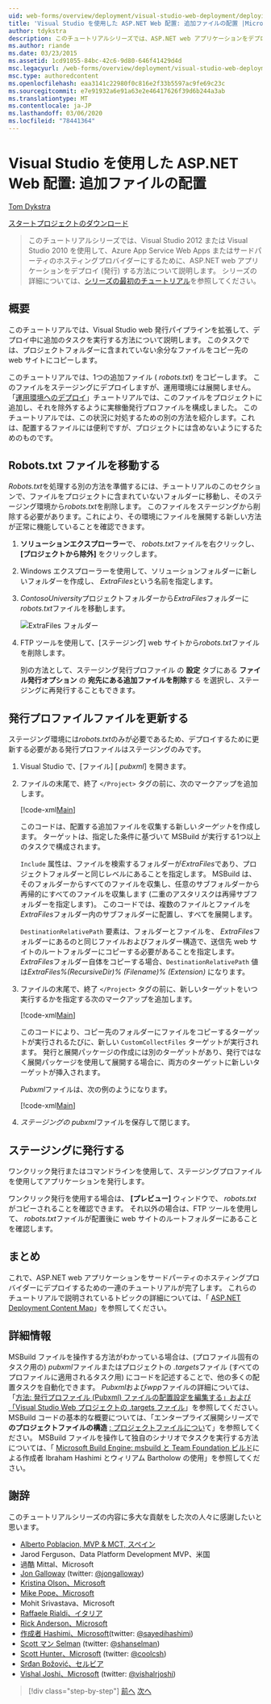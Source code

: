 ```yaml
---
uid: web-forms/overview/deployment/visual-studio-web-deployment/deploying-extra-files
title: 'Visual Studio を使用した ASP.NET Web 配置: 追加ファイルの配置 |Microsoft Docs'
author: tdykstra
description: このチュートリアルシリーズでは、ASP.NET web アプリケーションをデプロイ (発行) して、Web Apps またはサードパーティのホスティングプロバイダーに Azure App Service する方法について説明します。
ms.author: riande
ms.date: 03/23/2015
ms.assetid: 1cd91055-84bc-42c6-9d80-646f41429d4d
msc.legacyurl: /web-forms/overview/deployment/visual-studio-web-deployment/deploying-extra-files
msc.type: authoredcontent
ms.openlocfilehash: eaa3141c22980f0c816e2f33b5597ac9fe69c23c
ms.sourcegitcommit: e7e91932a6e91a63e2e46417626f39d6b244a3ab
ms.translationtype: MT
ms.contentlocale: ja-JP
ms.lasthandoff: 03/06/2020
ms.locfileid: "78441364"
---
```

# <a name="aspnet-web-deployment-using-visual-studio-deploying-extra-files"></a>Visual Studio を使用した ASP.NET Web 配置: 追加ファイルの配置

[Tom Dykstra](https://github.com/tdykstra)

[スタートプロジェクトのダウンロード](https://go.microsoft.com/fwlink/p/?LinkId=282627)

> このチュートリアルシリーズでは、Visual Studio 2012 または Visual Studio 2010 を使用して、Azure App Service Web Apps またはサードパーティのホスティングプロバイダーにするために、ASP.NET web アプリケーションをデプロイ (発行) する方法について説明します。 シリーズの詳細については、[シリーズの最初のチュートリアル](introduction.md)を参照してください。

## <a name="overview"></a>概要

このチュートリアルでは、Visual Studio web 発行パイプラインを拡張して、デプロイ中に追加のタスクを実行する方法について説明します。 このタスクでは、プロジェクトフォルダーに含まれていない余分なファイルをコピー先の web サイトにコピーします。

このチュートリアルでは、1つの追加ファイル ( *robots.txt*) をコピーします。 このファイルをステージングにデプロイしますが、運用環境には展開しません。 「[運用環境へのデプロイ](deploying-to-production.md)」チュートリアルでは、このファイルをプロジェクトに追加し、それを除外するように実稼働発行プロファイルを構成しました。 このチュートリアルでは、この状況に対処するための別の方法を紹介します。これは、配置するファイルには便利ですが、プロジェクトには含めないようにするためのものです。

## <a name="move-the-robotstxt-file"></a>Robots.txt ファイルを移動する

*Robots.txt*を処理する別の方法を準備するには、チュートリアルのこのセクションで、ファイルをプロジェクトに含まれていないフォルダーに移動し、そのステージング環境から*robots.txt*を削除します。 このファイルをステージングから削除する必要があります。これにより、その環境にファイルを展開する新しい方法が正常に機能していることを確認できます。

1. **ソリューションエクスプローラー**で、 *robots.txt*ファイルを右クリックし、 **[プロジェクトから除外]** をクリックします。
2. Windows エクスプローラーを使用して、ソリューションフォルダーに新しいフォルダーを作成し、 *ExtraFiles*という名前を指定します。
3. *ContosoUniversity*プロジェクトフォルダーから*ExtraFiles*フォルダーに*robots.txt*ファイルを移動します。

    ![ExtraFiles フォルダー](deploying-extra-files/_static/image1.png)
4. FTP ツールを使用して、[ステージング] web サイトから*robots.txt*ファイルを削除します。

    別の方法として、ステージング発行プロファイル の **設定** タブにある **ファイル発行オプション** の **宛先にある追加ファイルを削除**する を選択し、ステージングに再発行することもできます。

## <a name="update-the-publish-profile-file"></a>発行プロファイルファイルを更新する

ステージング環境には*robots.txt*のみが必要であるため、デプロイするために更新する必要がある発行プロファイルはステージングのみです。

1. Visual Studio で、[ファイル] [ *pubxml*] を開きます。
2. ファイルの末尾で、終了 `</Project>` タグの前に、次のマークアップを追加します。

    [!code-xml[Main](deploying-extra-files/samples/sample1.xml)]

    このコードは、配置する追加ファイルを収集する新しい*ターゲット*を作成します。 ターゲットは、指定した条件に基づいて MSBuild が実行する1つ以上のタスクで構成されます。

    `Include` 属性は、ファイルを検索するフォルダーが*ExtraFiles*であり、プロジェクトフォルダーと同じレベルにあることを指定します。 MSBuild は、そのフォルダーからすべてのファイルを収集し、任意のサブフォルダーから再帰的にすべてのファイルを収集します (二重のアスタリスクは再帰サブフォルダーを指定します)。 このコードでは、複数のファイルとファイルを*ExtraFiles*フォルダー内のサブフォルダーに配置し、すべてを展開します。

    `DestinationRelativePath` 要素は、フォルダーとファイルを、 *ExtraFiles*フォルダーにあるのと同じファイルおよびフォルダー構造で、送信先 web サイトのルートフォルダーにコピーする必要があることを指定します。 *ExtraFiles*フォルダー自体をコピーする場合、`DestinationRelativePath` 値は*ExtraFiles\%(RecursiveDir)% (Filename)% (Extension)* になります。
3. ファイルの末尾で、終了 `</Project>` タグの前に、新しいターゲットをいつ実行するかを指定する次のマークアップを追加します。

    [!code-xml[Main](deploying-extra-files/samples/sample2.xml)]

    このコードにより、コピー先のフォルダーにファイルをコピーするターゲットが実行されるたびに、新しい `CustomCollectFiles` ターゲットが実行されます。 発行と展開パッケージの作成には別のターゲットがあり、発行ではなく展開パッケージを使用して展開する場合に、両方のターゲットに新しいターゲットが挿入されます。

    *Pubxml*ファイルは、次の例のようになります。

    [!code-xml[Main](deploying-extra-files/samples/sample3.xml?highlight=53-71)]
4. *ステージングの pubxml*ファイルを保存して閉じます。

## <a name="publish-to-staging"></a>ステージングに発行する

ワンクリック発行またはコマンドラインを使用して、ステージングプロファイルを使用してアプリケーションを発行します。

ワンクリック発行を使用する場合は、 **[プレビュー]** ウィンドウで、 *robots.txt*がコピーされることを確認できます。 それ以外の場合は、FTP ツールを使用して、 *robots.txt*ファイルが配置後に web サイトのルートフォルダーにあることを確認します。

## <a name="summary"></a>まとめ

これで、ASP.NET web アプリケーションをサードパーティのホスティングプロバイダーにデプロイするための一連のチュートリアルが完了します。 これらのチュートリアルで説明されているトピックの詳細については、「 [ASP.NET Deployment Content Map](https://go.microsoft.com/fwlink/p/?LinkId=282413)」を参照してください。

## <a name="more-information"></a>詳細情報

MSBuild ファイルを操作する方法がわかっている場合は、(プロファイル固有のタスク用の) *pubxml*ファイルまたはプロジェクトの *.targets*ファイル (すべてのプロファイルに適用されるタスク用) にコードを記述することで、他の多くの配置タスクを自動化できます。 *Pubxml*および*wpp*ファイルの詳細については、「[方法: 発行プロファイル (Pubxml) ファイルの配置設定を編集する」および「Visual Studio Web プロジェクトの .targets ファイル](https://msdn.microsoft.com/library/ff398069)」を参照してください。 MSBuild コードの基本的な概要については、「エンタープライズ展開シリーズで**のプロジェクトファイルの構造** [: プロジェクトファイルについ](../web-deployment-in-the-enterprise/understanding-the-project-file.md)て」を参照してください。 MSBuild ファイルを操作して独自のシナリオでタスクを実行する方法については、「 [Microsoft Build Engine: msbuild と Team Foundation ビルド](http://msbuildbook.com)による作成者 Ibraham Hashimi とウィリアム Bartholow の使用」を参照してください。

## <a name="acknowledgements"></a>謝辞

このチュートリアルシリーズの内容に多大な貢献をした次の人々に感謝したいと思います。

- [Alberto Poblacion, MVP &amp; MCT, スペイン](https://mvp.microsoft.com/mvp/Alberto%20Poblacion%20Bolano-36772)
- Jarod Ferguson、Data Platform Development MVP、米国
- 過酷 Mittal、Microsoft
- [Jon Galloway](https://weblogs.asp.net/jgalloway) (twitter: [@jongalloway](http://twitter.com/jongalloway))
- [Kristina Olson、Microsoft](https://blogs.iis.net/krolson/default.aspx)
- [Mike Pope、Microsoft](http://www.mikepope.com/blog/DisplayBlog.aspx)
- Mohit Srivastava、Microsoft
- [Raffaele Rialdi、イタリア](http://www.iamraf.net/)
- [Rick Anderson、Microsoft](https://blogs.msdn.com/b/rickandy/)
- [作成者 Hashimi、Microsoft](http://sedodream.com/default.aspx)(twitter: [@sayedihashimi](http://twitter.com/sayedihashimi))
- [Scott マン Selman](http://www.hanselman.com/blog/) (twitter: [@shanselman](http://twitter.com/shanselman))
- [Scott Hunter、Microsoft](https://blogs.msdn.com/b/scothu/) (twitter: [@coolcsh](http://twitter.com/coolcsh))
- [Srđan Božović、セルビア](http://msforge.net/blogs/zmajcek/)
- [Vishal Joshi、Microsoft](http://vishaljoshi.blogspot.com/) (twitter: [@vishalrjoshi](http://twitter.com/vishalrjoshi))

> [!div class="step-by-step"]
> [前へ](command-line-deployment.md)
> [次へ](troubleshooting.md)
